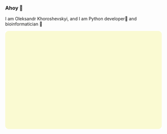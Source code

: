 ### Ahoy 👋
I am Oleksandr Khoroshevskyi, and I am Python developer🐍 and bioinformatician 🧬

<a href="https://github.com/khoroshevskyi">
  <img align="center" src="./assets/badge.svg" />
</a>


<!--
Some cool stats about my GitHub:
<img align="left" width="50%" src="https://github-readme-stats.vercel.app/api?username=khoroshevskyi&show_icons=true&theme=dracula" />
-->
<!--
**Khoroshevskyi/Khoroshevskyi** is a ✨ _special_ ✨ repository because its `README.md` (this file) appears on your GitHub profile.

Here are some ideas to get you started:

- 🔭 I’m currently working on ...
- 🌱 I’m currently learning ...
- 👯 I’m looking to collaborate on ...
- 🤔 I’m looking for help with ...
- 💬 Ask me about ...
- 📫 How to reach me: ...
- 😄 Pronouns: ...
- ⚡ Fun fact: ...
-->
